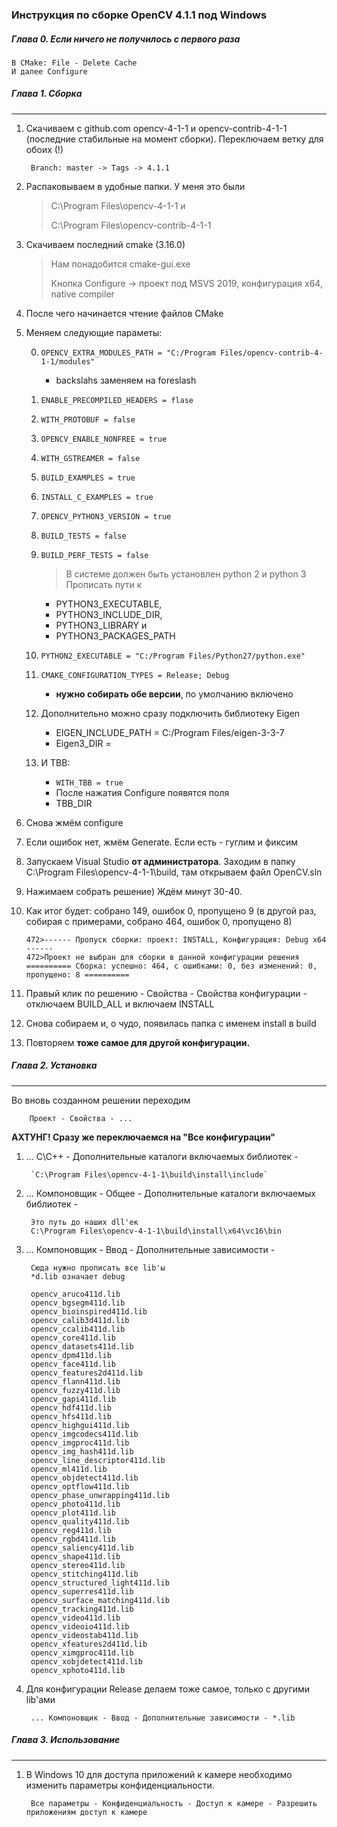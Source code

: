 ### Инструкция по сборке OpenCV 4.1.1 под Windows

##### Глава 0. Если ничего не получилось с первого раза

    В CMake: File - Delete Cache
    И далее Configure

##### Глава 1. Сборка
***
1. Скачиваем с github.com opencv-4-1-1 и opencv-contrib-4-1-1 (последние стабильные на момент сборки).
    Переключаем ветку для обоих (!)

        Branch: master -> Tags -> 4.1.1

2. Распаковываем в удобные папки. У меня это были 

    >    C:\Program Files\opencv-4-1-1 и
    > 
    >    C:\Program Files\opencv-contrib-4-1-1

3. Скачиваем последний cmake (3.16.0)

   > Нам понадобится cmake-gui.exe
   >
   > Кнопка Configure -> проект под MSVS 2019, конфигурация х64, native compiler
	
4. После чего начинается чтение файлов CMake

5. Меняем следующие параметы:

    0. `OPENCV_EXTRA_MODULES_PATH = "C:/Program Files/opencv-contrib-4-1-1/modules"`
        - backslahs заменяем на foreslash
            
	0. `ENABLE_PRECOMPILED_HEADERS = flase`
	0. `WITH_PROTOBUF = false`
	0. `OPENCV_ENABLE_NONFREE = true`
	0. `WITH_GSTREAMER = false`
	0. `BUILD_EXAMPLES = true`
	0. `INSTALL_C_EXAMPLES = true`
	0. `OPENCV_PYTHON3_VERSION = true`
	0. `BUILD_TESTS = false`
	0. `BUILD_PERF_TESTS = false`
	
        > В системе должен быть установлен python 2 и python 3
        Прописать пути к 
        - PYTHON3_EXECUTABLE, 
        - PYTHON3_INCLUDE_DIR,
        - PYTHON3_LIBRARY и 
        - PYTHON3_PACKAGES_PATH       
	
	0. `PYTHON2_EXECUTABLE = "C:/Program Files/Python27/python.exe"`
	
	0. `CMAKE_CONFIGURATION_TYPES = Release; Debug`
	    
	    - **нужно собирать обе версии**, по умолчанию включено
	
	0. Дополнительно можно сразу подключить библиотеку Eigen
	    
	    - EIGEN_INCLUDE_PATH = C:/Program Files/eigen-3-3-7
	    - Eigen3_DIR = 
	0. И TBB:
	    
	    - `WITH_TBB = true`
	    - После нажатия Configure появятся поля
	    - TBB_DIR 
	
6. Снова жмём configure
7. Если ошибок нет, жмём Generate. Если есть - гуглим и фиксим
8. Запускаем Visual Studio **от администратора**. Заходим в папку C:\Program Files\opencv-4-1-1\build,
там открываем файл OpenCV.sln

9. Нажимаем собрать решение) Ждём минут 30-40.
10. Как итог будет: собрано 149, ошибок 0, пропущено 9 (в другой раз, собирая с примерами, собрано 464, ошибок 0, пропущено 8)

        472>------ Пропуск сборки: проект: INSTALL, Конфигурация: Debug x64 ------
        472>Проект не выбран для сборки в данной конфигурации решения 
        ========== Сборка: успешно: 464, с ошибками: 0, без изменений: 0, пропущено: 8 ==========

11. Правый клик по решению - Свойства - Свойства конфигурации - отключаем BUILD_ALL и включаем INSTALL
12. Снова собираем и, о чудо, появилась папка с именем install в build
13. Повторяем **тоже самое для другой конфигурации.**

##### Глава 2. Установка
***

Во вновь созданном решении переходим

        Проект - Свойства - ...
        
   **АХТУНГ! Сразу же переключаемся на "Все конфигурации"** 
        
1. ... С\С++ - Дополнительные каталоги включаемых библиотек -
 
        `C:\Program Files\opencv-4-1-1\build\install\include` 

2. ... Компоновщик - Общее - Дополнительные каталоги включаемых библиотек -

        Это путь до наших dll'ек
        C:\Program Files\opencv-4-1-1\build\install\x64\vc16\bin
        
3. ... Компоновщик - Ввод - Дополнительные зависимости -

        Сюда нужно прописать все lib'ы
        *d.lib означает debug
        
        opencv_aruco411d.lib
        opencv_bgsegm411d.lib
        opencv_bioinspired411d.lib
        opencv_calib3d411d.lib
        opencv_ccalib411d.lib
        opencv_core411d.lib
        opencv_datasets411d.lib
        opencv_dpm411d.lib
        opencv_face411d.lib
        opencv_features2d411d.lib
        opencv_flann411d.lib
        opencv_fuzzy411d.lib
        opencv_gapi411d.lib
        opencv_hdf411d.lib
        opencv_hfs411d.lib
        opencv_highgui411d.lib
        opencv_imgcodecs411d.lib
        opencv_imgproc411d.lib
        opencv_img_hash411d.lib
        opencv_line_descriptor411d.lib
        opencv_ml411d.lib
        opencv_objdetect411d.lib
        opencv_optflow411d.lib
        opencv_phase_unwrapping411d.lib
        opencv_photo411d.lib
        opencv_plot411d.lib
        opencv_quality411d.lib
        opencv_reg411d.lib
        opencv_rgbd411d.lib
        opencv_saliency411d.lib
        opencv_shape411d.lib
        opencv_stereo411d.lib
        opencv_stitching411d.lib
        opencv_structured_light411d.lib
        opencv_superres411d.lib
        opencv_surface_matching411d.lib
        opencv_tracking411d.lib
        opencv_video411d.lib
        opencv_videoio411d.lib
        opencv_videostab411d.lib
        opencv_xfeatures2d411d.lib
        opencv_ximgproc411d.lib
        opencv_xobjdetect411d.lib
        opencv_xphoto411d.lib
        
4. Для конфигурации Release делаем тоже самое, только с другими lib'ами
 
        ... Компоновщик - Ввод - Дополнительные зависимости - *.lib

##### Глава 3. Использование
***
   
1. В Windows 10 для доступа приложений к камере необходимо изменить параметры конфиденциальности.
    
        Все параметры - Конфиденциальность - Доступ к камере - Разрешить приложениям доступ к камере 